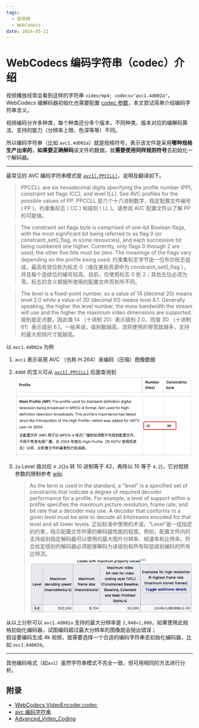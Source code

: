 ```yaml
---
tags:
  - 音视频
  - WebCodecs
date: 2024-05-11
---
```


# WebCodecs 编码字符串（codec）介绍

视频播放经常会看到这样的字符串 `video/mp4; codecs="avc1.4d002a"`，WebCodecs 编解码器初始化也需要配置 [codec 参数][1]，本文尝试简单介绍编码字符串含义。

视频编码分许多种类，每个种类还分多个版本，不同种类、版本对应的编解码算法、支持的能力（分辨率上限、色深等等）不同。

所以编码字符串（比如 `avc1.4d002a`）就是规格符号，表示该文件是采用**哪种规格生产出来的**，**如果要正确解码**该文件的数据，就**需要使用同样规则符号**去初始化一个解码器。

---

最常见的 AVC 编码字符串模式是 [`avc1[.PPCCLL]`][2]，说明及翻译如下。

> PPCCLL are six hexadecimal digits specifying the profile number (PP), constraint set flags (CC), and level (LL). See AVC profiles for the possible values of PP.
> PPCCLL 是六个十六进制数字，指定配置文件编号 ( PP )、约束集标志 ( CC ) 和级别 ( LL )。请参阅 AVC 配置文件以了解 PP 的可能值。

> The constraint set flags byte is comprised of one-bit Boolean flags, with the most significant bit being referred to as flag 0 (or constraint_set0_flag, in some resources), and each successive bit being numbered one higher. Currently, only flags 0 through 2 are used; the other five bits must be zero. The meanings of the flags vary depending on the profile being used.
> 约束集标志字节由一位布尔标志组成，最高有效位称为标志 0（或在某些资源中为 constraint_set0_flag ），并且每个连续位的编号较高。目前，仅使用标志 0 到 2；其他五位必须为零。标志的含义根据所使用的配置文件而有所不同。

> The level is a fixed-point number, so a value of 14 (decimal 20) means level 2.0 while a value of 3D (decimal 61) means level 6.1. Generally speaking, the higher the level number, the more bandwidth the stream will use and the higher the maximum video dimensions are supported.
> 级别是定点数，因此值 14 （十进制 20）表示级别 2.0，而值 3D （十进制 61）表示级别 6.1。一般来说，级别数越高，流将使用的带宽就越多，支持的最大视频尺寸就越高。

以 `avc1.4d002a` 为例

1. `avc1` 表示采用 AVC （也称 H.264）来编码（压缩）图像数据
2. `4d00` 的含义可从 [`avc1[.PPCCLL]`][2] 后面查询到
   ![](./4d00.png)

3. `2a` Level 值对应 `4.2`(`2a` 转 10 进制等于 42，再除以 10 等于 `4.2`)，它对视频参数的限制参考 [wiki][3]
   > As the term is used in the standard, a "level" is a specified set of constraints that indicate a degree of required decoder performance for a profile. For example, a level of support within a profile specifies the maximum picture resolution, frame rate, and bit rate that a decoder may use. A decoder that conforms to a given level must be able to decode all bitstreams encoded for that level and all lower levels.
   > 正如标准中使用的术语，“Level”是一组指定的约束，指示配置文件所需的解码器性能的程度。例如，配置文件内的支持级别指定解码器可以使用的最大图片分辨率、帧速率和比特率。符合给定级别的解码器必须能够解码为该级别和所有较低级别编码的所有比特流。
   > ![](./level.png)

从以上分析可以 `avc1.4d002a` 支持的最大分辨率是 `2,048×1,080`，如果使用此规格初始化编码器，试图编码超过最大分辨率的图像就会抛出错误；  
假设要编码生成 4k 视频，就需要选择一个合适的编码字符串去初始化编码器，比如 `avc1.640034`。

---

其他编码格式（如`av1`）虽然字符串模式不完全一致，但可用相同的方法进行分析。

## 附录

- [WebCodecs VideoEncoder.codec][1]
- [avc 编码字符串][2]
- [Advanced_Video_Coding][3]

[1]: https://developer.mozilla.org/en-US/docs/Web/API/VideoEncoder/configure#codec
[2]: https://developer.mozilla.org/en-US/docs/Web/Media/Formats/codecs_parameter#avc1.ppccll
[3]: https://en.wikipedia.org/wiki/Advanced_Video_Coding

